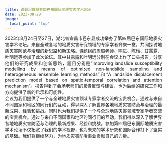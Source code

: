 ```yaml
---
title: 课题组成员参加巴东国际地质灾害学术论坛
date: 2023-08-28
image:
  focal_point: 'top'
---
```



<!--more-->
<div style="text-align: justify;">
2023年8月24日至27日，湖北省宜昌市巴东县成功举办了第四届巴东国际地质灾害学术论坛。来自全球各地的地质灾害研究领域的专家学者齐聚一堂，共同探讨地质灾害防范与治理的新思路和新策略。课题组的周超老师、喻进、陈玲、甘露露、叶明远等参加了此次论坛。其中甘露露和叶明远分别在会议上作了口头报告，分享他们的研究成果和创新思路，题目分别是“Improving landslide susceptibility modelling by means of optimized non-landslide sampling and heterogeneous ensemble learning methods”和“A landslide displacement prediction model based on spatio-temporal correlation and attention mechanism”。报告得到了会场老师们的宝贵反馈与建议，也为后续的研究工作和方向提供了新的启示和可能性。<br>
</div>
<div style="text-align: justify;">
会议为我们提供了一个与全球地质灾害领域专家学者交流的宝贵机会。通过与来自不同国家和地区的同行们的互动，得以深入了解世界各地地质灾害防范与治理的最新成果、经验和挑战。同时也为我们提供了一个与全球地质灾害领域专家学者交流的宝贵机会。通过与来自不同国家和地区的同行们的互动，我们得以深入了解世界各地地质灾害防范与治理的最新成果、经验和挑战。参加第四届巴东国际地质灾害学术论坛不仅拓宽了我们的学术视野，也为未来的学术研究和国际合作打下了坚实的基础。我们将继续努力，为地质灾害防治事业贡献自己的力量。<br>
</div>
